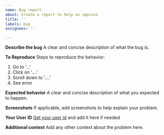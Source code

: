 ```yaml
---
name: Bug report
about: Create a report to help us improve
title: ''
labels: bug
assignees: ''

---
```


**Describe the bug**
A clear and concise description of what the bug is.

**To Reproduce**
Steps to reproduce the behavior:
1. Go to '...'
2. Click on '....'
3. Scroll down to '....'
4. See error

**Expected behavior**
A clear and concise description of what you expected to happen.

**Screenshots**
If applicable, add screenshots to help explain your problem.

**Your User ID**
[Get your user id](https://support.discord.com/hc/en-us/articles/206346498-Where-can-I-find-my-User-Server-Message-ID-) and add it here if needed

**Additional context**
Add any other context about the problem here.
